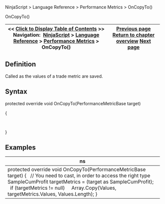 ﻿
NinjaScript > Language Reference > Performance Metrics > OnCopyTo()

OnCopyTo()

| << [Click to Display Table of Contents](oncopyto.md) >> **Navigation:**     [NinjaScript](ninjascript-1.md) > [Language Reference](language_reference_wip-1.md) > [Performance Metrics](performance_metrics-1.md) > OnCopyTo() | [Previous page](onaddtrade-1.md) [Return to chapter overview](performance_metrics-1.md) [Next page](onmergeperformancemetric-1.md) |
| --- | --- |
## Definition
Called as the values of a trade metric are saved.
 
## Syntax
protected override void OnCopyTo(PerformanceMetricBase target)  

{  

     

}
## 
## Examples

| ns |
| --- |
| protected override void OnCopyTo(PerformanceMetricBase target) {    // You need to cast, in order to access the right type    SampleCumProfit targetMetrics = (target as SampleCumProfit);      if (targetMetrics != null)      Array.Copy(Values, targetMetrics.Values, Values.Length); } |

